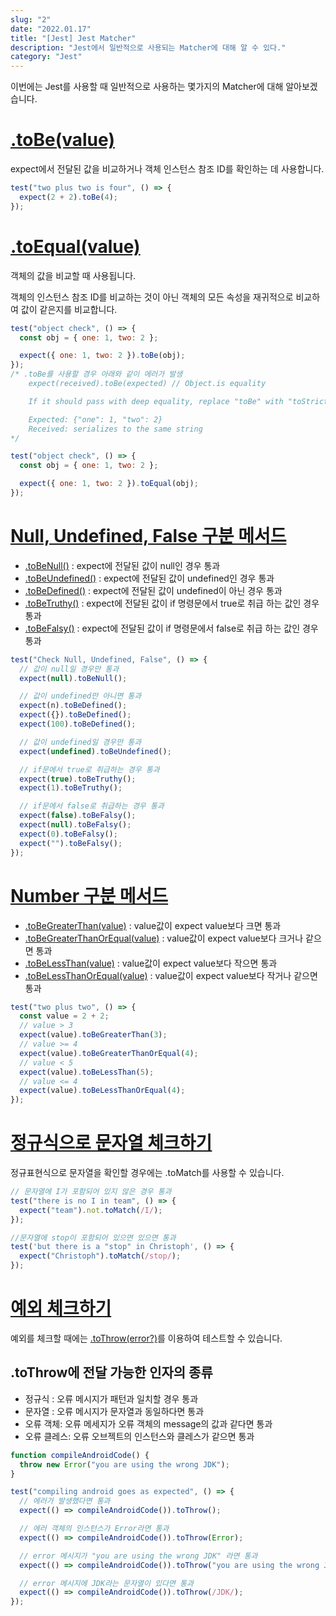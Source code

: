 ```yaml
---
slug: "2"
date: "2022.01.17"
title: "[Jest] Jest Matcher"
description: "Jest에서 일반적으로 사용되는 Matcher에 대해 알 수 있다."
category: "Jest"
---
```


이번에는 Jest를 사용할 때 일반적으로 사용하는 몇가지의 Matcher에 대해 알아보겠습니다.

# [.toBe(value)](https://jestjs.io/docs/expect#tobevalue)

expect에서 전달된 값을 비교하거나 객체 인스턴스 참조 ID를 확인하는 데 사용합니다.

```javascript
test("two plus two is four", () => {
  expect(2 + 2).toBe(4);
});
```

# [.toEqual(value)](https://jestjs.io/docs/expect#toequalvalue)

객체의 값을 비교할 때 사용됩니다.

객체의 인스턴스 참조 ID를 비교하는 것이 아닌 객체의 모든 속성을 재귀적으로 비교하여 값이 같은지를 비교합니다.

```javascript
test("object check", () => {
  const obj = { one: 1, two: 2 };

  expect({ one: 1, two: 2 }).toBe(obj);
});
/* .toBe를 사용할 경우 아래와 같이 에러가 발생
    expect(received).toBe(expected) // Object.is equality

    If it should pass with deep equality, replace "toBe" with "toStrictEqual"

    Expected: {"one": 1, "two": 2}
    Received: serializes to the same string
*/

test("object check", () => {
  const obj = { one: 1, two: 2 };

  expect({ one: 1, two: 2 }).toEqual(obj);
});
```

# [Null, Undefined, False 구분 메서드](https://jestjs.io/docs/using-matchers#truthiness)

- [.toBeNull()](https://jestjs.io/docs/expect#tobenull) : expect에 전달된 값이 null인 경우 통과
- [.toBeUndefined()](https://jestjs.io/docs/expect#tobeundefined) : expect에 전달된 값이 undefined인 경우 통과
- [.toBeDefined()](https://jestjs.io/docs/expect#tobedefined) : expect에 전달된 값이 undefined이 아닌 경우 통과
- [.toBeTruthy()](https://jestjs.io/docs/expect#tobetruthy) : expect에 전달된 값이 if 명령문에서 true로 취급 하는 값인 경우 통과
- [.toBeFalsy()](https://jestjs.io/docs/expect#tobefalsy) : expect에 전달된 값이 if 명령문에서 false로 취급 하는 값인 경우 통과

```javascript
test("Check Null, Undefined, False", () => {
  // 값이 null일 경우만 통과
  expect(null).toBeNull();

  // 값이 undefined만 아니면 통과
  expect(n).toBeDefined();
  expect({}).toBeDefined();
  expect(100).toBeDefined();

  // 값이 undefined일 경우만 통과
  expect(undefined).toBeUndefined();

  // if문에서 true로 취급하는 경우 통과
  expect(true).toBeTruthy();
  expect(1).toBeTruthy();

  // if문에서 false로 취급하는 경우 통과
  expect(false).toBeFalsy();
  expect(null).toBeFalsy();
  expect(0).toBeFalsy();
  expect("").toBeFalsy();
});
```

# [Number 구분 메서드](https://jestjs.io/docs/using-matchers#numbers)

- [.toBeGreaterThan(value)](https://jestjs.io/docs/expect#tobegreaterthannumber--bigint) : value값이 expect value보다 크면 통과
- [.toBeGreaterThanOrEqual(value)](https://jestjs.io/docs/expect#tobegreaterthanorequalnumber--bigint) : value값이 expect value보다 크거나 같으면 통과
- [.toBeLessThan(value)](https://jestjs.io/docs/expect#tobelessthannumber--bigint) : value값이 expect value보다 작으면 통과
- [.toBeLessThanOrEqual(value)](https://jestjs.io/docs/expect#tobelessthanorequalnumber--bigint) : value값이 expect value보다 작거나 같으면 통과

```javascript
test("two plus two", () => {
  const value = 2 + 2;
  // value > 3
  expect(value).toBeGreaterThan(3);
  // value >= 4
  expect(value).toBeGreaterThanOrEqual(4);
  // value < 5
  expect(value).toBeLessThan(5);
  // value <= 4
  expect(value).toBeLessThanOrEqual(4);
});
```

# [정규식으로 문자열 체크하기](https://jestjs.io/docs/using-matchers#strings)

정규표현식으로 문자열을 확인할 경우에는 .toMatch를 사용할 수 있습니다.

```javascript
// 문자열에 I가 포함되어 있지 않은 경우 통과
test("there is no I in team", () => {
  expect("team").not.toMatch(/I/);
});

//문자열에 stop이 포함되어 있으면 있으면 통과
test('but there is a "stop" in Christoph', () => {
  expect("Christoph").toMatch(/stop/);
});
```

# [예외 체크하기](https://jestjs.io/docs/using-matchers#exceptions)

예외를 체크할 때에는 [.toThrow(error?)](https://jestjs.io/docs/expect#tothrowerror)를 이용하여 테스트할 수 있습니다.

## .toThrow에 전달 가능한 인자의 종류

- 정규식 : 오류 메시지가 패턴과 일치할 경우 통과
- 문자열 : 오류 메시지가 문자열과 동일하다면 통과
- 오류 객체: 오류 메세지가 오류 객체의 message의 값과 같다면 통과
- 오류 클레스: 오류 오브젝트의 인스턴스와 클레스가 같으면 통과

```javascript
function compileAndroidCode() {
  throw new Error("you are using the wrong JDK");
}

test("compiling android goes as expected", () => {
  // 에러가 발생했다면 통과
  expect(() => compileAndroidCode()).toThrow();

  // 에러 객체의 인스턴스가 Error라면 통과
  expect(() => compileAndroidCode()).toThrow(Error);

  // error 메시지가 "you are using the wrong JDK" 라면 통과
  expect(() => compileAndroidCode()).toThrow("you are using the wrong JDK");

  // error 메시지에 JDK라는 문자열이 있다면 통과
  expect(() => compileAndroidCode()).toThrow(/JDK/);
});
```
